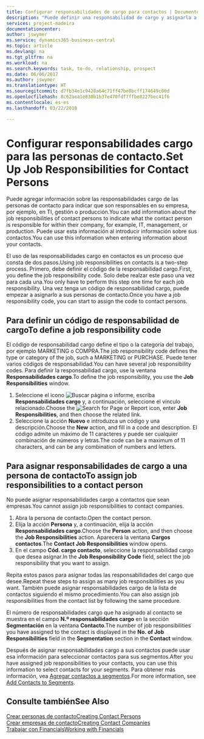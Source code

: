 ```yaml
---
title: Configurar responsabilidades de cargo para contactos | Documentos de Microsoft
description: "Puede definir una responsabilidad de cargo y asignarla a un contacto para indicar las tareas de las que es responsable que su contacto en su empresa, por ejemplo, TI o producción."
services: project-madeira
documentationcenter: 
author: jswymer
ms.service: dynamics365-business-central
ms.topic: article
ms.devlang: na
ms.tgt_pltfrm: na
ms.workload: na
ms.search.keywords: task, to-do, relationship, prospect
ms.date: 06/06/2017
ms.author: jswymer
ms.translationtype: HT
ms.sourcegitcommit: d7fb34e1c9428a64c71ff47be8bcff174649c00d
ms.openlocfilehash: 8c62aea1e830b1b37e470fdf7ffbe8227bec41f6
ms.contentlocale: es-es
ms.lasthandoff: 03/22/2018

---
```

# <a name="set-up-job-responsibilities-for-contact-persons"></a><span data-ttu-id="c199f-103">Configurar responsabilidades cargo para las personas de contacto.</span><span class="sxs-lookup"><span data-stu-id="c199f-103">Set Up Job Responsibilities for Contact Persons</span></span>
<span data-ttu-id="c199f-104">Puede agregar información sobre las responsabilidades cargo de las personas de contacto para indicar que son responsables en su empresa, por ejemplo, en TI, gestión o producción.</span><span class="sxs-lookup"><span data-stu-id="c199f-104">You can add information about the job responsibilities of contact persons to indicate what the contact person is responsible for within their company, for example, IT, management, or production.</span></span> <span data-ttu-id="c199f-105">Puede usar esta información al introducir información sobre sus contactos.</span><span class="sxs-lookup"><span data-stu-id="c199f-105">You can use this information when entering information about your contacts.</span></span>

<span data-ttu-id="c199f-106">El uso de las responsabilidades cargo en contactos es un proceso que consta de dos pasos.</span><span class="sxs-lookup"><span data-stu-id="c199f-106">Using job responsibilities on contacts is a two-step process.</span></span> <span data-ttu-id="c199f-107">Primero, debe definir el código de la responsabilidad cargo.</span><span class="sxs-lookup"><span data-stu-id="c199f-107">First, you define the job responsibility code.</span></span> <span data-ttu-id="c199f-108">Solo debe realzar este paso una vez para cada una.</span><span class="sxs-lookup"><span data-stu-id="c199f-108">You only have to perform this step one time for each job responsibility.</span></span> <span data-ttu-id="c199f-109">Una vez tenga un código de responsabilidad cargo, puede empezar a asignarlo a sus personas de contacto.</span><span class="sxs-lookup"><span data-stu-id="c199f-109">Once you have a job responsibility code, you can start to assign the code to contact persons.</span></span>

## <a name="to-define-a-job-responsibility-code"></a><span data-ttu-id="c199f-110">Para definir un código de responsabilidad de cargo</span><span class="sxs-lookup"><span data-stu-id="c199f-110">To define a job responsibility code</span></span>
<span data-ttu-id="c199f-111">El código de responsabilidad cargo define el tipo o la categoría del trabajo, por ejemplo MARKETING o COMPRA.</span><span class="sxs-lookup"><span data-stu-id="c199f-111">The job responsibility code defines the type or category of the job, such a MARKETING or PURCHASE.</span></span> <span data-ttu-id="c199f-112">Puede tener varios códigos de responsabilidad.</span><span class="sxs-lookup"><span data-stu-id="c199f-112">You can have several job responsibility codes.</span></span> <span data-ttu-id="c199f-113">Para definir la responsabilidad cargo, use la ventana **Responsabilidades cargo**.</span><span class="sxs-lookup"><span data-stu-id="c199f-113">To define the job responsibility, you use the **Job Responsibilities** window.</span></span>

1. <span data-ttu-id="c199f-114">Seleccione el icono ![Buscar página o informe](media/ui-search/search_small.png "icono Buscar página o informe"), escriba **Responsabilidades cargo** y, a continuación, seleccione el vínculo relacionado.</span><span class="sxs-lookup"><span data-stu-id="c199f-114">Choose the ![Search for Page or Report](media/ui-search/search_small.png "Search for Page or Report icon") icon, enter **Job Responsibilities**, and then choose the related link.</span></span>
2. <span data-ttu-id="c199f-115">Seleccione la acción **Nuevo** e introduzca un código y una descripción.</span><span class="sxs-lookup"><span data-stu-id="c199f-115">Choose the **New** action, and fill in a code and description.</span></span> <span data-ttu-id="c199f-116">El código admite un máximo de 11 caracteres y puede ser cualquier combinación de números y letras.</span><span class="sxs-lookup"><span data-stu-id="c199f-116">The code can be a maximum of 11 characters, and can be any combination of numbers and letters.</span></span>

## <a name="to-assign-job-responsibilities-to-a-contact-person"></a><span data-ttu-id="c199f-117">Para asignar responsabilidades de cargo a una persona de contacto</span><span class="sxs-lookup"><span data-stu-id="c199f-117">To assign job responsibilities to a contact person</span></span>
<span data-ttu-id="c199f-118">No puede asignar responsabilidades cargo a contactos que sean empresas.</span><span class="sxs-lookup"><span data-stu-id="c199f-118">You cannot assign job responsibilities to contact companies.</span></span>

1. <span data-ttu-id="c199f-119">Abra la persona de contacto.</span><span class="sxs-lookup"><span data-stu-id="c199f-119">Open the contact person.</span></span>
2. <span data-ttu-id="c199f-120">Elija la acción **Persona** y, a continuación, elija la acción **Responsabilidades cargo**.</span><span class="sxs-lookup"><span data-stu-id="c199f-120">Choose the **Person** action, and then choose the **Job Responsibilities** action.</span></span> <span data-ttu-id="c199f-121">Aparecerá la ventana **Cargos contactos**.</span><span class="sxs-lookup"><span data-stu-id="c199f-121">The **Contact Job Responsibilities** window opens.</span></span>
3. <span data-ttu-id="c199f-122">En el campo **Cód. cargo contacto**, seleccione la responsabilidad cargo que desea asignar.</span><span class="sxs-lookup"><span data-stu-id="c199f-122">In the **Job Responsibility Code** field, select the job responsibility that you want to assign.</span></span>

<span data-ttu-id="c199f-123">Repita estos pasos para asignar todas las responsabilidades del cargo que desee.</span><span class="sxs-lookup"><span data-stu-id="c199f-123">Repeat these steps to assign as many job responsibilities as you want.</span></span> <span data-ttu-id="c199f-124">También puede asignar responsabilidades cargo de la lista de contactos siguiendo el mismo procedimiento.</span><span class="sxs-lookup"><span data-stu-id="c199f-124">You can also assign job responsibilities from the contact list by following the same procedure.</span></span>

<span data-ttu-id="c199f-125">El número de responsabilidades cargo que ha asignado al contacto se muestra en el campo **N.º responsabilidades cargo** en la sección **Segmentación** en la ventana **Contacto**.</span><span class="sxs-lookup"><span data-stu-id="c199f-125">The number of job responsibilities you have assigned to the contact is displayed in the **No. of Job Responsibilities** field in the **Segmentation** section in the **Contact** window.</span></span>

<span data-ttu-id="c199f-126">Después de asignar responsabilidades cargo a sus contactos puede usar esa información para seleccionar contactos para sus segmentos.</span><span class="sxs-lookup"><span data-stu-id="c199f-126">After you have assigned job responsibilities to your contacts, you can use this information to select contacts for your segments.</span></span> <span data-ttu-id="c199f-127">Para obtener más información, vea [Agregar contactos a segmentos](marketing-add-contact-segment.md).</span><span class="sxs-lookup"><span data-stu-id="c199f-127">For more information, see [Add Contacts to Segments](marketing-add-contact-segment.md).</span></span>

## <a name="see-also"></a><span data-ttu-id="c199f-128">Consulte también</span><span class="sxs-lookup"><span data-stu-id="c199f-128">See Also</span></span>
[<span data-ttu-id="c199f-129">Crear personas de contacto</span><span class="sxs-lookup"><span data-stu-id="c199f-129">Creating Contact Persons</span></span>](marketing-create-contact-persons.md)  
[<span data-ttu-id="c199f-130">Crear empresas de contacto</span><span class="sxs-lookup"><span data-stu-id="c199f-130">Creating Contact Companies</span></span>](marketing-create-contact-companies.md)  
[<span data-ttu-id="c199f-131">Trabajar con Financials</span><span class="sxs-lookup"><span data-stu-id="c199f-131">Working with Financials</span></span>](ui-work-product.md)

